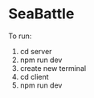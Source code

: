 # SeaBattle
To run:
  1. cd server
  2. npm run dev
  3. create new terminal
  4. cd client
  5. npm run dev
